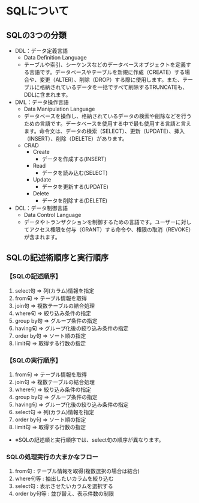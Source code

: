 # SQLについて

## SQLの3つの分類

- DDL：データ定義言語
  - Data Definition Language
  - テーブルや索引、シーケンスなどのデータベースオブジェクトを定義する言語です。データベースやテーブルを新規に作成（CREATE）する場合や、変更（ALTER）、削除（DROP）する際に使用します。また、テーブルに格納されているデータを一括ですべて削除するTRUNCATEも、DDLに含まれます。
- DML：データ操作言語
  - Data Manipulation Language
  - データベースを操作し、格納されているデータの検索や削除などを行うための言語です。データベースを使用する中で最も使用する言語と言えます。命令文は、データの検索（SELECT）、更新（UPDATE）、挿入（INSERT）、削除（DELETE）があります。
  - CRAD
    - Create
      - データを作成する(INSERT)
    - Read
      - データを読み込む(SELECT)
    - Update
      - データを更新する(UPDATE)
    - Delete
      - データを削除する(DELETE)
- DCL：データ制御言語
  - Data Control Language
  - データやトランザクションを制御するための言語です。ユーザーに対してアクセス権限を付与（GRANT）する命令や、権限の取消（REVOKE）が含まれます。

## SQLの記述術順序と実行順序

### 【SQLの記述順序】

1. select句 ⇒ 列(カラム)情報を指定
2. from句 ⇒ テーブル情報を取得
3. join句 ⇒ 複数テーブルの結合処理
4. where句 ⇒ 絞り込み条件の指定
5. group by句 ⇒ グループ条件の指定
6. having句 ⇒ グループ化後の絞り込み条件の指定
7. order by句 ⇒ ソート順の指定
8. limit句 ⇒ 取得する行数の指定

### 【SQLの実行順序】

1. from句 ⇒ テーブル情報を取得
2. join句 ⇒ 複数テーブルの結合処理
3. where句 ⇒ 絞り込み条件の指定
4. group by句 ⇒ グループ条件の指定
5. having句 ⇒ グループ化後の絞り込み条件の指定
6. select句 ⇒ 列(カラム)情報を指定
7. order by句 ⇒ ソート順の指定
8. limit句 ⇒ 取得する行数の指定

- ※SQLの記述順と実行順序では、select句の順序が異なります。

### SQLの処理実行の大まかなフロー

1. from句 : テーブル情報を取得(複数選択の場合は結合)
2. where句等 : 抽出したいカラムを絞り込む
3. select句 : 表示させたいカラムを選択する
4. order by句等 : 並び替え、表示件数の制限
